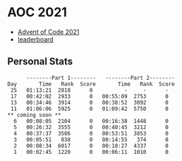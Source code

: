 # AOC 2021

* [Advent of Code 2021](https://adventofcode.com/2021)
* [leaderboard](https://adventofcode.com/2021/leaderboard)

## Personal Stats
```
      --------Part 1--------   --------Part 2--------
Day       Time   Rank  Score       Time   Rank  Score
 25   01:13:21  2818      0          -     -      -
 17   00:42:02  2933      0   00:55:09  2753      0
 13   00:34:46  3914      0   00:38:52  3092      0
 11   01:06:06  5925      0   01:09:42  5750      0
** coming soon **
  6   00:08:05  2104      0   00:16:38  1448      0
  5   00:26:32  3555      0   00:40:45  3212      0
  4   00:37:37  3586      0   00:53:51  3853      0
  3   00:05:51   838      0   00:14:55   374      0
  2   00:08:34  6017      0   00:10:27  4337      0
  1   00:02:45  1220      0   00:06:11  1010      0
```
